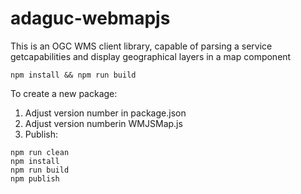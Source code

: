 # adaguc-webmapjs
This is an OGC WMS client library, capable of parsing a service getcapabilities and display geographical layers in a map component

```
npm install && npm run build
```

To create a new package:

1) Adjust version number in package.json
2) Adjust version numberin WMJSMap.js
3) Publish:

```
npm run clean
npm install
npm run build
npm publish
```
